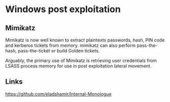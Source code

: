 # Windows post exploitation

## Mimikatz

Mimikatz is now well known to extract plaintexts passwords, hash, PIN code and kerberos tickets from memory. mimikatz can also perform pass-the-hash, pass-the-ticket or build Golden tickets.

Arguably, the primary use of Mimikatz is retrieving user credentials from LSASS process memory for use in post exploitation lateral movement.

## Links
https://github.com/eladshamir/Internal-Monologue